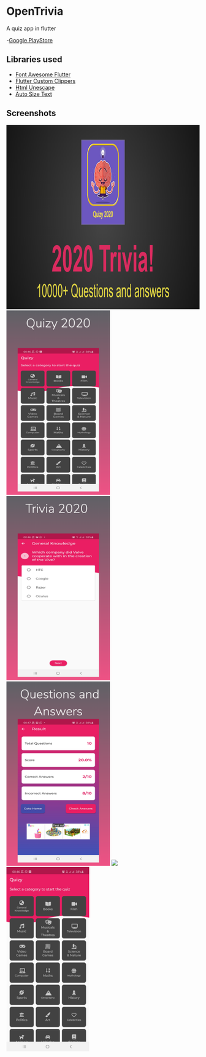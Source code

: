 # OpenTrivia
A quiz app in flutter

-[Google PlayStore](https://play.google.com/store/apps/details?id=com.vtech.opentrivia)

## Libraries used
- [Font Awesome Flutter](https://pub.dev/packages/font_awesome_flutter)
- [Flutter Custom Clippers](https://pub.dev/packages/flutter_custom_clippers)
- [Html Unescape](https://pub.dev/packages/html_unescape)
- [Auto Size Text](https://pub.dev/packages/auto_size_text)

## Screenshots
<img height="480px" src="screenshots/banner.png"><img height="480px" src="screenshots/quiz1.png">
<img height="480px" src="screenshots/quiz2.png">
<img height="480px" src="screenshots/quiz3.png">
<img height="480px" src="screenshots/quiz4.png">
<img height="480px" src="screenshots/quiz5.png"> 

